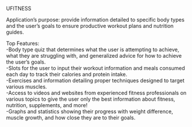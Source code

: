 UFITNESS

Application’s purpose: provide information detailed to specific body types and the user’s goals to ensure productive workout plans and nutrition guides.

Top Features:   
-Body type quiz that determines what the user is attempting to achieve, what they are struggling with, and generalized advice for how to achieve the user’s goals.  
-Slots for the user to input their workout information and meals consumed each day to track their calories and protein intake.  
-Exercises and information detailing proper techniques designed to target various muscles.  
-Access to videos and websites from experienced fitness professionals on various topics to give the user only the best information about fitness, nutrition, supplements, and more!  
-Graphs and statistics showing their progress with weight difference, muscle growth, and how close they are to their goals.  